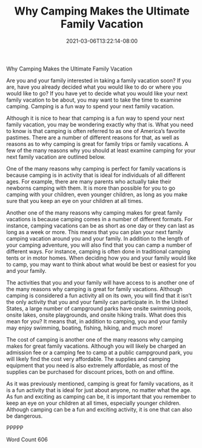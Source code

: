 ﻿---
title: "Why Camping Makes the Ultimate Family Vacation"
date: 2021-03-06T13:22:14-08:00
description: "TXT Tips for Web Success"
featured_image: "/images/TXT.jpg"
tags: ["TXT"]
---

Why Camping Makes the Ultimate Family Vacation

Are you and your family interested in taking a family vacation soon? If you are, have you already decided what you would like to do or where you would like to go?  If you have yet to decide what you would like your next family vacation to be about, you may want to take the time to examine camping.  Camping is a fun way to spend your next family vacation.

Although it is nice to hear that camping is a fun way to spend your next family vacation, you may be wondering exactly why that is.  What you need to know is that camping is often referred to as one of America’s favorite pastimes. There are a number of different reasons for that, as well as reasons as to why camping is great for family trips or family vacations.  A few of the many reasons why you should at least examine camping for your next family vacation are outlined below.

One of the many reasons why camping is perfect for family vacations is because camping is in activity that is ideal for individuals of all different ages. For example, there are many parents who actually take their newborns camping with them.  It is more than possible for you to go camping with your children, even younger children, as long as you make sure that you keep an eye on your children at all times. 

Another one of the many reasons why camping makes for great family vacations is because camping comes in a number of different formats. For instance, camping vacations can be as short as one day or they can last as long as a week or more.  This means that you can plan your next family camping vacation around you and your family.  In addition to the length of your camping adventure, you will also find that you can camp a number of different ways. For instance, camping is often done in traditional camping tents or in motor homes.  When deciding how you and your family would like to camp, you may want to think about what would be best or easiest for you and your family.

The activities that you and your family will have access to is another one of the many reasons why camping is great for family vacations. Although camping is considered a fun activity all on its own, you will find that it isn’t the only activity that you and your family can participate in.  In the United States, a large number of campground parks have onsite swimming pools, onsite lakes, onsite playgrounds, and onsite hiking trails. What does this mean for you?  It means that, in addition to camping, you and your family may enjoy swimming, boating, fishing, hiking, and much more!

The cost of camping is another one of the many reasons why camping makes for great family vacations.  Although you will likely be charged an admission fee or a camping fee to camp at a public campground park, you will likely find the cost very affordable.  The supplies and camping equipment that you need is also extremely affordable, as most of the supplies can be purchased for discount prices, both on and offline.

As it was previously mentioned, camping is great for family vacations, as it is a fun activity that is ideal for just about anyone, no matter what the age.  As fun and exciting as camping can be, it is important that you remember to keep an eye on your children at all times, especially younger children. Although camping can be a fun and exciting activity, it is one that can also be dangerous.

PPPPP

Word Count 606

